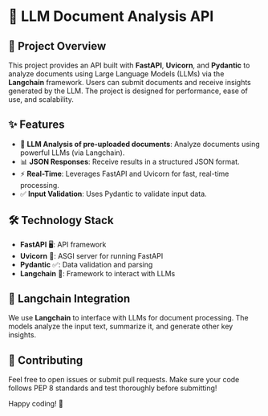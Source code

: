 # 🚀 LLM Document Analysis API

## 🌟 Project Overview

This project provides an API built with **FastAPI**, **Uvicorn**, and **Pydantic** to analyze documents using Large Language Models (LLMs) via the **Langchain** framework. Users can submit documents and receive insights generated by the LLM. The project is designed for performance, ease of use, and scalability.

## ✨ Features

- 🤖 **LLM Analysis of pre-uploaded documents**: Analyze documents using powerful LLMs (via Langchain).
- 📊 **JSON Responses**: Receive results in a structured JSON format.
- ⚡ **Real-Time**: Leverages FastAPI and Uvicorn for fast, real-time processing.
- ✅ **Input Validation**: Uses Pydantic to validate input data.

## 🛠️ Technology Stack

- **FastAPI** 🖥️: API framework
- **Uvicorn** 🚀: ASGI server for running FastAPI
- **Pydantic** ✅: Data validation and parsing
- **Langchain** 🧠: Framework to interact with LLMs

## 🧠 Langchain Integration

We use **Langchain** to interface with LLMs for document processing. The models analyze the input text, summarize it, and generate other key insights.

## 🤝 Contributing

Feel free to open issues or submit pull requests. Make sure your code follows PEP 8 standards and test thoroughly before submitting!

Happy coding! 🚀
